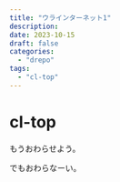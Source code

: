 ```yaml
---
title: "ウラインターネット1"
description:
date: 2023-10-15
draft: false
categories:
  - "drepo"
tags:
  - "cl-top"
---
```


# cl-top

もうおわらせよう。

でもおわらなーい。
